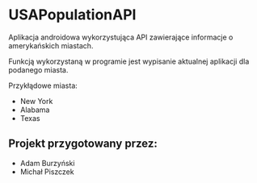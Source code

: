 # USAPopulationAPI

Aplikacja androidowa wykorzystująca API zawierające informacje o amerykańskich miastach.

Funkcją wykorzystaną w programie jest wypisanie aktualnej aplikacji dla podanego miasta.

Przykłądowe miasta:
- New York
- Alabama
- Texas

## Projekt przygotowany przez:
- Adam Burzyński
- Michał Piszczek
